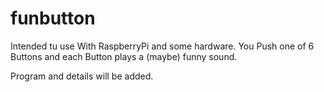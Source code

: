 # funbutton
Intended tu use With RaspberryPi and some hardware. 
You Push one of 6 Buttons and each Button plays a (maybe) funny sound.

Program and details will be added.
